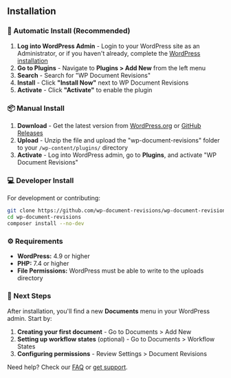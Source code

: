 ## Installation

### 🚀 Automatic Install (Recommended)

1. **Log into WordPress Admin** - Login to your WordPress site as an Administrator, or if you haven't already, complete the [WordPress installation](https://wordpress.org/support/article/how-to-install-wordpress/)
2. **Go to Plugins** - Navigate to **Plugins > Add New** from the left menu
3. **Search** - Search for "WP Document Revisions"
4. **Install** - Click **"Install Now"** next to WP Document Revisions
5. **Activate** - Click **"Activate"** to enable the plugin

### 📦 Manual Install

1. **Download** - Get the latest version from [WordPress.org](https://wordpress.org/plugins/wp-document-revisions/) or [GitHub Releases](https://github.com/wp-document-revisions/wp-document-revisions/releases/latest)
2. **Upload** - Unzip the file and upload the "wp-document-revisions" folder to your `/wp-content/plugins/` directory
3. **Activate** - Log into WordPress admin, go to **Plugins**, and activate "WP Document Revisions"

### 💻 Developer Install

For development or contributing:

```bash
git clone https://github.com/wp-document-revisions/wp-document-revisions.git
cd wp-document-revisions
composer install --no-dev
```

### ⚙️ Requirements

- **WordPress:** 4.9 or higher
- **PHP:** 7.4 or higher
- **File Permissions:** WordPress must be able to write to the uploads directory

### 🎯 Next Steps

After installation, you'll find a new **Documents** menu in your WordPress admin. Start by:

1. **Creating your first document** - Go to Documents > Add New
2. **Setting up workflow states** (optional) - Go to Documents > Workflow States  
3. **Configuring permissions** - Review Settings > Document Revisions

Need help? Check our [FAQ](./frequently-asked-questions.md) or [get support](./SUPPORT.md).
